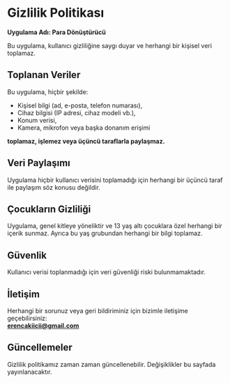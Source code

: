 # Gizlilik Politikası

**Uygulama Adı: Para Dönüştürücü**

Bu uygulama, kullanıcı gizliliğine saygı duyar ve herhangi bir kişisel veri toplamaz.

## Toplanan Veriler
Bu uygulama, hiçbir şekilde:
- Kişisel bilgi (ad, e-posta, telefon numarası),
- Cihaz bilgisi (IP adresi, cihaz modeli vb.),
- Konum verisi,
- Kamera, mikrofon veya başka donanım erişimi

**toplamaz, işlemez veya üçüncü taraflarla paylaşmaz.**

## Veri Paylaşımı
Uygulama hiçbir kullanıcı verisini toplamadığı için herhangi bir üçüncü taraf ile paylaşım söz konusu değildir.

## Çocukların Gizliliği
Uygulama, genel kitleye yöneliktir ve 13 yaş altı çocuklara özel herhangi bir içerik sunmaz. Ayrıca bu yaş grubundan herhangi bir bilgi toplamaz.

## Güvenlik
Kullanıcı verisi toplanmadığı için veri güvenliği riski bulunmamaktadır.

## İletişim
Herhangi bir sorunuz veya geri bildiriminiz için bizimle iletişime geçebilirsiniz:  
**erencakiicii@gmail.com**

## Güncellemeler
Gizlilik politikamız zaman zaman güncellenebilir. Değişiklikler bu sayfada yayınlanacaktır.
